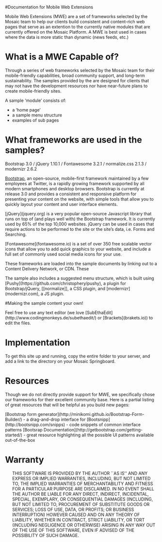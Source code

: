 #Documentation for Mobile Web Extensions


<p>Mobile Web Extensions (MWE) are a set of frameworks selected by the Mosaic team to help our clients build consistent and content-rich web pages that serve as an extention to the currently native modules that are currently offered on the Mosaic Platform. A MWE is best used in cases where the data is more static than dynamic (news feeds, etc.)</p>

What is a MWE Capable of?
===


<p>Through a series of web frameworks selected by the Mosaic team for their mobile-friendly capabilities, broad community support, and long-term sustainability. The samples provided by the are designed for clients that may not have the development resources nor have near-future plans to create mobile-friendly sites. </p>

<p>A sample &#8216;module&#8217; consists of:</p>

<ul>
<li>a &#8216;home page&#8217;</li>
<li>a sample menu structure</li>
<li>examples of sub pages</li>
</ul>

What frameworks are used in the samples?
===


Bootstrap 3.0 / jQuery 1.10.1 / Fontawesome 3.2.1 / normalize.css 2.1.3 / modernizr 2.6.2 

[Bootstrap](getbootstrap.com), an open-source, mobile-first framework maintained by a few employees at Twitter, is a rapidly growing framework supported by all modern smartphones and desktop browsers. Bootstrap is currently at release 3.0 and provides a consistent and responsive platform for presenting your content on the website, with simple tools that allow you to quickly layout your content and user interface elements.

<p>[jQuery](jquery.org) is a very popular open-source Javascript library that runs on top of (and plays well with) the Bootstrap framework. It is currently used by 65% of the top 10,000 websites. jQuery can be used in cases that require actions to be performed to the site or the site&#8217;s data, i.e. Forms and Searching.</p>

<p>[Fontawesome](fontawesome.io) is a set of over 350 free scalable vector icons that allow you to add quick graphics to your website, and include a full set of commonly used social media icons for your use. </p>

<p>These frameworks are loaded into the sample documents by linking out to a Content Delivery Network, or CDN. These </p>

<p>The sample also includes a suggested menu structure, which is built using [Pushy](https://github.com/christophery/pushy), a plugin for Bootstrap/jQuery, [[normalize]], a CSS plugin, and [modernizr](modernizr.com), a JS plugin. </p>

#Making the sample content your own!

<p>Feel free to use any text editor (we love [SubEthaEdit](http://www.codingmonkeys.de/subethaedit/) or [Brackets](brakets.io)) to edit the files. </p>

Implementation
===



<p>To get this site up and running, copy the entire folder to your server, and add a link to the directory on your Mosaic Springboard. </p>

Resources
===


<p>Though we do not directly provide support for MWE, we specifically chose our frameworks for their excellent community base. Here is a partial listing of great resources that will be helpful as you build new pages:</p>

<p>[Bootstrap form generator](http://minikomi.github.io/Bootstrap-Form-Builder/) - a drag-and-drop interface for
[Bootsnipp](http://bootsnipp.com/snipps) - code snippets of common interface patterns
[Bootsrap Documentation](http://getbootstrap.com/getting-started/) - great resource highlighting all the possible UI patterns available out-of-the-box</p>

Warranty
===


<ul>
THIS SOFTWARE IS PROVIDED BY THE AUTHOR ``AS IS'' AND ANY EXPRESS OR
IMPLIED WARRANTIES, INCLUDING, BUT NOT LIMITED TO, THE IMPLIED WARRANTIES
OF MERCHANTABILITY AND FITNESS FOR A PARTICULAR PURPOSE ARE DISCLAIMED.
IN NO EVENT SHALL THE AUTHOR BE LIABLE FOR ANY DIRECT, INDIRECT,
INCIDENTAL, SPECIAL, EXEMPLARY, OR CONSEQUENTIAL DAMAGES (INCLUDING, BUT
NOT LIMITED TO, PROCUREMENT OF SUBSTITUTE GOODS OR SERVICES; LOSS OF USE,
DATA, OR PROFITS; OR BUSINESS INTERRUPTION) HOWEVER CAUSED AND ON ANY
THEORY OF LIABILITY, WHETHER IN CONTRACT, STRICT LIABILITY, OR TORT
(INCLUDING NEGLIGENCE OR OTHERWISE) ARISING IN ANY WAY OUT OF THE USE OF
THIS SOFTWARE, EVEN IF ADVISED OF THE POSSIBILITY OF SUCH DAMAGE.
</ul>
